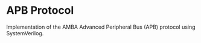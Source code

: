 # APB Protocol

Implementation of the AMBA Advanced Peripheral Bus (APB) protocol using SystemVerilog.
